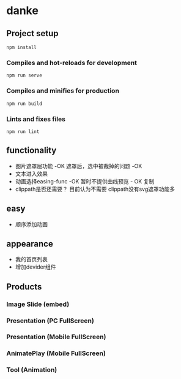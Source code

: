 # danke

## Project setup
```
npm install
```

### Compiles and hot-reloads for development
```
npm run serve
```

### Compiles and minifies for production
```
npm run build
```

### Lints and fixes files
```
npm run lint
```



## functionality
- 图片遮罩层功能 -OK
    遮罩后，选中被裁掉的问题 -OK
- 文本进入效果
- 动画选择easing-func -OK
    暂时不提供曲线预览 - OK
    复制
- clippath是否还需要？ 目前认为不需要  clippath没有svg遮罩功能多 


    

## easy
- 顺序添加动画


## appearance
- 我的首页列表
- 增加devider组件

## Products
### Image Slide (embed)
### Presentation (PC FullScreen)
### Presentation (Mobile FullScreen)
### AnimatePlay (Mobile FullScreen)
### Tool   (Animation)


